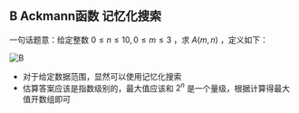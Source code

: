 ## B Ackmann函数 记忆化搜索

一句话题意：给定整数 $0\le n\le 10,0\le m\le 3$ ，求 $A(m,n)$ ，定义如下：

 ![B](B.png)

* 对于给定数据范围，显然可以使用记忆化搜索
* 估算答案应该是指数级别的，最大值应该和 $2^n$ 是一个量级，根据计算得最大值开数组即可

